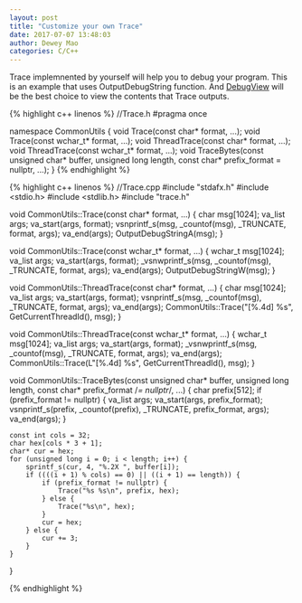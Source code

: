 ```yaml
--- 
layout: post 
title: "Customize your own Trace" 
date: 2017-07-07 13:48:03 
author: Dewey Mao 
categories: C/C++ 
--- 
```


Trace implemnented by yourself will help you to debug your program. This is an example that uses OutputDebugString function. 
And <a href="https://debugview.en.softonic.com/" target="_blank">DebugView</a> will be the best choice to view the contents that Trace outputs.

{% highlight c++ linenos %}
//Trace.h
#pragma once

namespace CommonUtils {
	void Trace(const char* format, ...);
	void Trace(const wchar_t* format, ...);
	void ThreadTrace(const char* format, ...);
	void ThreadTrace(const wchar_t* format, ...);
	void TraceBytes(const unsigned char* buffer, unsigned long length, const char* prefix_format = nullptr, ...);
}
{% endhighlight %}

{% highlight c++ linenos %}
//Trace.cpp
#include "stdafx.h"
#include <stdio.h>
#include <stdlib.h>
#include "trace.h"

void CommonUtils::Trace(const char* format, ...) {
	char msg[1024];
	va_list args;
	va_start(args, format);
	vsnprintf_s(msg, _countof(msg), _TRUNCATE, format, args);
	va_end(args);
	OutputDebugStringA(msg);
}

void CommonUtils::Trace(const wchar_t* format, ...) {
	wchar_t msg[1024];
	va_list args;
	va_start(args, format);
	_vsnwprintf_s(msg, _countof(msg), _TRUNCATE, format, args);
	va_end(args);
	OutputDebugStringW(msg);
}

void CommonUtils::ThreadTrace(const char* format, ...) {
	char msg[1024];
	va_list args;
	va_start(args, format);
	vsnprintf_s(msg, _countof(msg), _TRUNCATE, format, args);
	va_end(args);
	CommonUtils::Trace("[%.4d] %s", GetCurrentThreadId(), msg);
}

void CommonUtils::ThreadTrace(const wchar_t* format, ...) {
	wchar_t msg[1024];
	va_list args;
	va_start(args, format);
	_vsnwprintf_s(msg, _countof(msg), _TRUNCATE, format, args);
	va_end(args);
	CommonUtils::Trace(L"[%.4d] %s", GetCurrentThreadId(), msg);
}

void CommonUtils::TraceBytes(const unsigned char* buffer, unsigned long length, const char* prefix_format /*= nullptr*/, ...) {
	char prefix[512];
	if (prefix_format != nullptr) {
		va_list args;
		va_start(args, prefix_format);
		vsnprintf_s(prefix, _countof(prefix), _TRUNCATE, prefix_format, args);
		va_end(args);
	}

	const int cols = 32;
	char hex[cols * 3 + 1];
	char* cur = hex;
	for (unsigned long i = 0; i < length; i++) {
		sprintf_s(cur, 4, "%.2X ", buffer[i]);
		if ((((i + 1) % cols) == 0) || ((i + 1) == length)) {
			if (prefix_format != nullptr) {
				Trace("%s %s\n", prefix, hex);
			} else {
				Trace("%s\n", hex);
			}
			cur = hex;
		} else {
			cur += 3;
		}
	}
}

{% endhighlight %}
